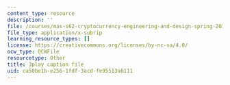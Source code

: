```yaml
---
content_type: resource
description: ''
file: /courses/mas-s62-cryptocurrency-engineering-and-design-spring-2018/ca50be1be2561fdf3acdfe95513a6111_CCeq5PChvuk.srt
file_type: application/x-subrip
learning_resource_types: []
license: https://creativecommons.org/licenses/by-nc-sa/4.0/
ocw_type: OCWFile
resourcetype: Other
title: 3play caption file
uid: ca50be1b-e256-1fdf-3acd-fe95513a6111
---
```

